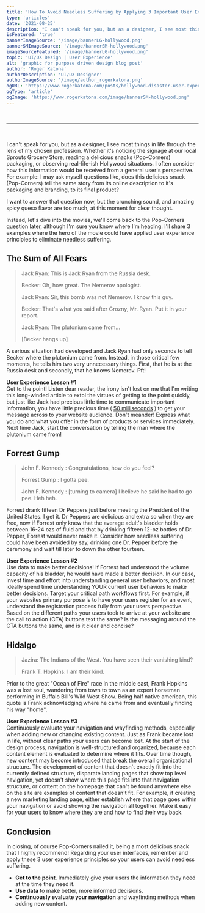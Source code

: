 ```yaml
---
title: 'How To Avoid Needless Suffering by Applying 3 Important User Experience (UX) Principles'
type: 'articles'
date: '2021-08-25'
description: "I can't speak for you, but as a designer, I see most things in life through the lens of my chosen profession. "
isFeatured: 'true'
bannerImageSource: '/image/bannerLG-hollywood.png'
bannerSMImageSource: '/image/bannerSM-hollywood.png'
imageSourceFeatured: '/image/bannerLG-hollywood.png'
topic: 'UI/UX Design | User Experience'
alt: 'graphic for purpose driven design blog post'
author: 'Roger Katona'
authorDescription: 'UI/UX Designer'
authorImageSource: '/image/author_rogerkatona.png'
ogURL: 'https://www.rogerkatona.com/posts/hollywood-disaster-user-experience-principles'
ogType: 'article'
ogImage: 'https://www.rogerkatona.com/image/bannerSM-hollywood.png'
---
```

<br>

---
<br>

I can't speak for you, but as a designer, I see most things in life through the lens of my chosen profession. Whether it's noticing the signage at our local Sprouts Grocery Store, reading a delicious snacks (Pop-Corners) packaging, or observing real-life-ish Hollywood situations. I often consider how this information would be received from a general user's perspective.  For example: I may ask myself questions like, does this delicious snack (Pop-Corners) tell the same story from its online description to it's packaging and branding, to its final product?

I want to answer that question now, but the crunching sound, and amazing spicy queso flavor are too much, at this moment for clear thought.

Instead, let's dive into the movies, we'll come back to the Pop-Corners question later, although I'm sure you know where I'm heading.  I'll share 3 examples where the hero of the movie could have applied user experience principles to eliminate needless suffering.  

## The Sum of All Fears

> Jack Ryan: This is Jack Ryan from the Russia desk.
> 
> Becker: Oh, how great. The Nemerov apologist.
> 
> Jack Ryan: Sir, this bomb was not Nemerov. I know this guy.
> 
> Becker: That's what you said after Grozny, Mr. Ryan. Put it in your report.
> 
> Jack Ryan: The plutonium came from...
> 
> [Becker hangs up]

A serious situation had developed and Jack Ryan had only seconds to tell Becker where the plutonium came from.  Instead, in those critical few moments,
he tells him two very unnecessary things.  First, that he is at the Russia desk and secondly, that he knows Nemerov.  Pft!

**User Experience Lesson #1**</br>
Get to the point!  Listen dear reader, the irony isn't lost on me that I'm writing this long-winded article to extol the virtues of getting to the point quickly, but just like Jack had precious little time to communicate important information, you have little precious time ( [50 milliseconds](https://www.researchgate.net/publication/220208334_Attention_web_designers_You_have_50_milliseconds_to_make_a_good_first_impression_Behaviour_and_Information_Technology_252_115-126) ) to get your message across to your website audience.  Don't meander!  Express what you do and what you offer in the form of products or services immediately.   Next time Jack, start the conversation by telling the man where the plutonium came from!

## Forrest Gump

> John F. Kennedy : Congratulations, how do you feel?
> 
> Forrest Gump : I gotta pee.
> 
> John F. Kennedy : [turning to camera]  I believe he said he had to go pee. Heh heh.

Forrest drank fifteen Dr Peppers just before meeting the President of the United States. I get it.  Dr Peppers are delicious and extra so when they are free, now if Forrest only knew that the average adult's bladder holds between 16-24 ozs of fluid and that by drinking fifteen 12-oz bottles of Dr. Pepper, Forrest would never make it. Consider how needless suffering could have been avoided by say, drinking one Dr. Pepper before the ceremony and wait till later to down the other fourteen. 


**User Experience Lesson #2**</br>
Use data to make better decisions!  If Forrest had understood the volume capacity of his bladder, he would have made a better decision.  In our case, invest time and effort into understanding general user behaviors, and most ideally spend time understanding YOUR current user behaviors to make better decisions.  Target your critical path workflows first.  For example, if your websites primary purpose is to have your users register for an event, understand the registration process fully from your users perspective.  Based on the different paths your users took to arrive at your website are the call to action (CTA) buttons text the same?  Is the messaging around the CTA buttons the same, and is it clear and concise? 

## Hidalgo

> Jazira: The Indians of the West. You have seen their vanishing kind?
>
> Frank T. Hopkins: I am their kind.

Prior to the great "Ocean of Fire" race in the middle east, Frank Hopkins was a lost soul, wandering from town to town as an expert horseman performing in Buffalo Bill's Wild West Show. Being half native american, this quote is Frank acknowledging where he came from and eventually finding his way "home". 

**User Experience Lesson #3**</br>
Continuously evaluate your navigation and wayfinding methods, especially when adding new or changing existing content.  Just as Frank became lost in life, without clear paths your users can become lost.  At the start of the design process, navigation is well-structured and organized, because each content element is evaluated to determine where it fits.  Over time though, new content may become introduced that break the overall organizational structure.  The development of content that doesn't exactly fit into the currently defined structure, disparate landing pages that show top level navigation, yet doesn't show where this page fits into that navigation structure, or content on the homepage that can't be found anywhere else on the site are examples of content that doesn't fit. For example, if creating a new marketing landing page, either establish where that page goes within your navigation or avoid showing the navigation all together.  Make it easy for your users to know where they are and how to find their way back.

## Conclusion
In closing, of course Pop-Corners nailed it, being a most delicious snack that I highly recommend! Regarding your user interfaces, remember and apply these 3 user experience principles so your users can avoid needless suffering.
</br>
- **Get to the point**.  Immediately give your users the information they need at the time they need it.
- **Use data** to make better, more informed decisions.  
- **Continuously evaluate your navigation** and wayfinding methods when adding new content.




